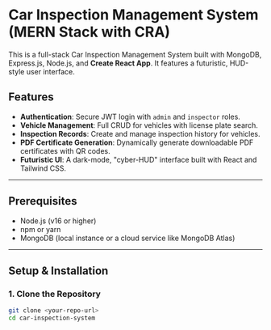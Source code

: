 # Car Inspection Management System (MERN Stack with CRA)

This is a full-stack Car Inspection Management System built with MongoDB, Express.js, Node.js, and **Create React App**. It features a futuristic, HUD-style user interface.

## Features

-   **Authentication**: Secure JWT login with `admin` and `inspector` roles.
-   **Vehicle Management**: Full CRUD for vehicles with license plate search.
-   **Inspection Records**: Create and manage inspection history for vehicles.
-   **PDF Certificate Generation**: Dynamically generate downloadable PDF certificates with QR codes.
-   **Futuristic UI**: A dark-mode, "cyber-HUD" interface built with React and Tailwind CSS.

---

## Prerequisites

-   Node.js (v16 or higher)
-   npm or yarn
-   MongoDB (local instance or a cloud service like MongoDB Atlas)

---

## Setup & Installation

### 1. Clone the Repository

```bash
git clone <your-repo-url>
cd car-inspection-system